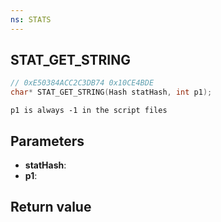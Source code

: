 ```yaml
---
ns: STATS
---
```

## STAT_GET_STRING

```c
// 0xE50384ACC2C3DB74 0x10CE4BDE
char* STAT_GET_STRING(Hash statHash, int p1);
```

```
p1 is always -1 in the script files  
```

## Parameters
* **statHash**: 
* **p1**: 

## Return value
